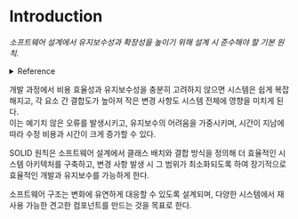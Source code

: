 # Introduction
*소프트웨어 설계에서 유지보수성과 확장성을 높이기 위해 설계 시 준수해야 할 기본 원칙.*

<details>

<summary>Reference</summary>

> SOLID 원칙은 함수와 데이터 구조를 클래스로 배치하는 방법, 그리고 이들 클래스를 서로 결합하는 방법을 설명해준다.   
> '클래스'라는 단어를 사용했다고 해서 SOLID 원칙이 객체 지향 소프트웨어에만 적용된다는 뜻은 아니다. 여기서 클래스는 단순히 함수와 데이터의 집합을 가리킨다.  
> ...  
> SOLID 원칙의 목적은 중간 수준의 소프트웨어 구조가 아래와 같도록 만드는데 있다.
> - 변경에 유연하다.
> - 이해하기 쉽다.
> - 많은 소프트웨어 시스템에 사용될 수 있는 컴포넌트의 기반이 된다.
>
> '중간 수준'이라 함은 프로그래머가 이들 원칙을 모듈 수준에서 작업할 때 적용할 수 있다는 뜻이다.   
> 즉, 코드 수준보다는 조금 상위에서 적용되며 모듈과 컴포넌트 내부에서 사용 되는 소프트웨어 구조를 정의하는 데 도움을 준다.

</details>

개발 과정에서 비용 효율성과 유지보수성을 충분히 고려하지 않으면 시스템은 쉽게 복잡해지고, 각 요소 간 결합도가 높아져 작은 변경 사항도 시스템 전체에 영향을 미치게 된다.  
이는 예기치 않은 오류를 발생시키고, 유지보수의 어려움을 가중시키며, 시간이 지남에 따라 수정 비용과 시간이 크게 증가할 수 있다.

SOLID 원칙은 소프트웨어 설계에서 클래스 배치와 결합 방식을 정의해 더 효율적인 시스템 아키텍처를 구축하고, 변경 사항 발생 시 그 범위가 최소화되도록 하여 장기적으로 효율적인 개발과 유지보수를 가능하게 한다.

소프트웨어 구조는 변화에 유연하게 대응할 수 있도록 설계되며, 다양한 시스템에서 재사용 가능한 견고한 컴포넌트를 만드는 것을 목표로 한다.

